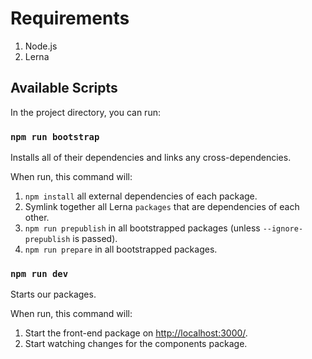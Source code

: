 # Requirements

1. Node.js
2. Lerna

## Available Scripts

In the project directory, you can run:

### `npm run bootstrap`

Installs all of their dependencies and links any cross-dependencies.

When run, this command will:

1. `npm install` all external dependencies of each package.
2. Symlink together all Lerna `packages` that are dependencies of each other.
3. `npm run prepublish` in all bootstrapped packages (unless `--ignore-prepublish` is passed).
4. `npm run prepare` in all bootstrapped packages.

### `npm run dev`

Starts our packages.

When run, this command will:

1. Start the front-end package on [http://localhost:3000/](http://localhost:3000).
2. Start watching changes for the components package.

